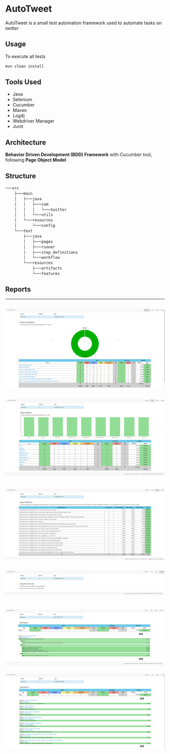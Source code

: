 # AutoTweet

AutoTweet is a small test automation framework used to automate tasks on _twitter_

## Usage
To execute all tests

```java
mvn clean install
```

## Tools Used

* Java
* Selenium
* Cucumber
* Maven
* Log4j
* Webdriver Manager
* Junit

## Architecture
**Behavior Driven Development (BDD) Framework** with Cucumber tool, following **Page Object Model**

## Structure

```bash
───src
    ├───main
    │   ├───java
    │   │   ├───com
    │   │   │   └───twitter
    │   │   └───utils
    │   └───resources
    │       └───config
    └───test
        ├───java
        │   ├───pages
        │   ├───runner
        │   ├───step_definitions
        │   └───workflow
        └───resources
            ├───artifacts
            └───features
```


## Reports
---
![Features](https://github.com/ravikukreja87/AutoTweet/blob/main/Report%20Screen%20Shots/001%20Features.png "Features")
---
![Tags](https://github.com/ravikukreja87/AutoTweet/blob/main/Report%20Screen%20Shots/002%20Tags.png "Tags")
---
![Steps](https://github.com/ravikukreja87/AutoTweet/blob/main/Report%20Screen%20Shots/003%20Steps.png "Steps")
---
![Failures](https://github.com/ravikukreja87/AutoTweet/blob/main/Report%20Screen%20Shots/004%20Failures.png "Failures")
---
![FeatureDetail](https://github.com/ravikukreja87/AutoTweet/blob/main/Report%20Screen%20Shots/005%20FeatureDetail.png "FeatureDetail")
---
![TagsReport](https://github.com/ravikukreja87/AutoTweet/blob/main/Report%20Screen%20Shots/006%20TagReport.png "TagsReport")